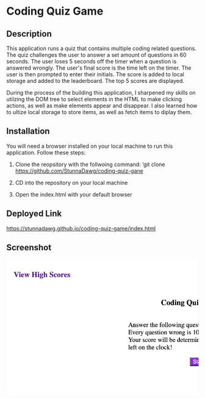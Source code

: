 # Coding Quiz Game

## Description 
This application runs a quiz that contains multiple coding related questions. The quiz challenges the user to answer a set amount of questions in 60 seconds. The user loses 5 seconds off the timer when a question is answered wrongly. The user's final score is the time left on the timer. The user is then prompted to enter their initials. The score is added to local storage and added to the leaderboard. The top 5 scores are displayed. 

During the process of the building this application, I sharpened my skills on utilzing the DOM tree to select elements in the HTML to make clicking actions, as well as make elements appear and disappear. I also learned how to ultize local storage to store items, as well as fetch items to diplay them.

## Installation 
You will need a browser installed on your local machine to run this application. Follow these steps:

1. Clone the reopsitory with the follwoing command: ‘git clone https://github.com/StunnaDawg/coding-quiz-gane

2. CD into the repository on your local machine

3. Open the index.html with your default browser

## Deployed Link

https://stunnadawg.github.io/coding-quiz-game/index.html

## Screenshot

![Alt text](./Develop/images/127.0.0.1_5500_index.html.png "Screenshot")
